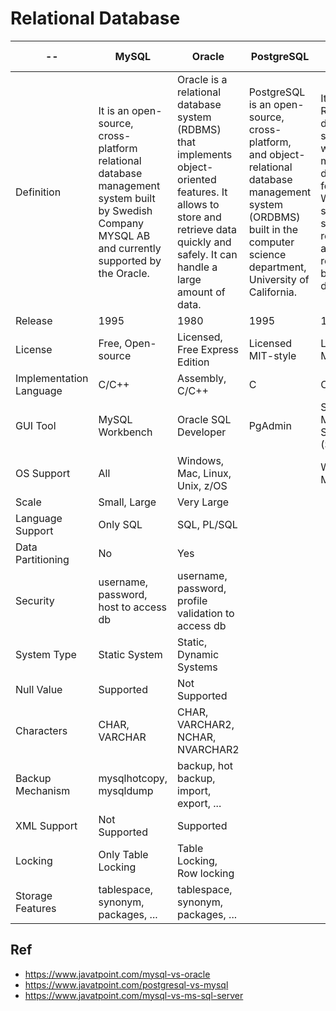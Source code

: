 # Relational Database


--                      | MySQL                                 | Oracle                                  | PostgreSQL         | MS SQL Server
------------------------|---------------------------------------|-----------------------------------------|--------------------|--------------
Definition              | It is an open-source, cross-platform relational database management system built by Swedish Company MYSQL AB and currently supported by the Oracle. | Oracle is a relational database system (RDBMS) that implements object-oriented features. It allows to store and retrieve data quickly and safely. It can handle a large amount of data. | PostgreSQL is an open-source, cross-platform, and object-relational database management system (ORDBMS) built in the computer science department, University of California. | It is a type of RDBMS database software, which is mainly developed for the Windows system to store, retrieve, and access data requested by the developer.
Release                 | 1995                                  | 1980                                    | 1995               | 1989
License                 | Free, Open-source                     | Licensed, Free Express Edition          | Licensed MIT-style | Licensed Microsoft
Implementation Language | C/C++                                 | Assembly, C/C++                         | C                  | C++
GUI Tool                | MySQL Workbench                       | Oracle SQL Developer                    | PgAdmin            | SQL Server Management Studio (SSMS)
OS Support              | All                                   | Windows, Mac, Linux, Unix, z/OS         |                    | Windows, Mac, Linux
Scale                   | Small, Large                          | Very Large                              | 
Language Support        | Only SQL                              | SQL, PL/SQL                             | 
Data Partitioning       | No                                    | Yes                                     | 
Security                | username, password, host to access db | username, password, profile validation to access db | 
System Type             | Static System                         | Static, Dynamic Systems                 | 
Null Value              | Supported                             | Not Supported                           | 
Characters              | CHAR, VARCHAR                         | CHAR, VARCHAR2, NCHAR, NVARCHAR2        | 
Backup Mechanism        | mysqlhotcopy, mysqldump               | backup, hot backup, import, export, ... | 
XML Support             | Not Supported                         | Supported                               | 
Locking                 | Only Table Locking                    | Table Locking, Row locking              | 
Storage Features        | tablespace, synonym, packages, ...    | tablespace, synonym, packages, ...      | 




## Ref
* https://www.javatpoint.com/mysql-vs-oracle
* https://www.javatpoint.com/postgresql-vs-mysql
* https://www.javatpoint.com/mysql-vs-ms-sql-server
